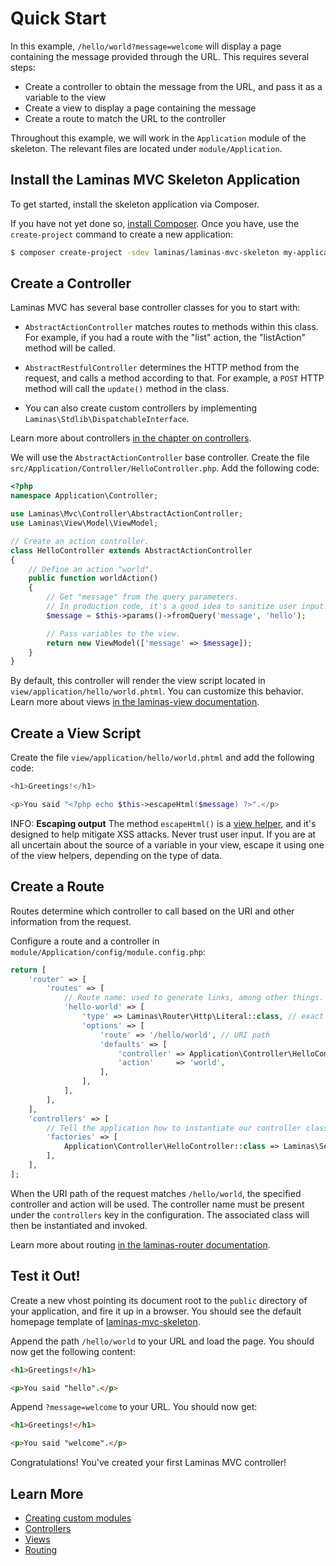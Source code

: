 # Quick Start

In this example, `/hello/world?message=welcome` will display a page containing the message provided through the URL.
This requires several steps:

- Create a controller to obtain the message from the URL, and pass it as a variable to the view
- Create a view to display a page containing the message
- Create a route to match the URL to the controller

Throughout this example, we will work in the `Application` module of the skeleton. The relevant files are located under `module/Application`.

## Install the Laminas MVC Skeleton Application

To get started, install the skeleton application via Composer.

If you have not yet done so, [install Composer](https://getcomposer.org/doc/00-intro.md#installation-linux-unix-osx).
Once you have, use the `create-project` command to create a new application:

```bash
$ composer create-project -sdev laminas/laminas-mvc-skeleton my-application
```

## Create a Controller

Laminas MVC has several base controller classes for you to start with:

- `AbstractActionController` matches routes to methods within this class.
  For example, if you had a route with the "list" action, the "listAction" method will be called.

- `AbstractRestfulController` determines the HTTP method from the request, and calls a method according to that.
  For example, a `POST` HTTP method will call the `update()` method in the class.

- You can also create custom controllers by implementing `Laminas\Stdlib\DispatchableInterface`.

Learn more about controllers [in the chapter on controllers](controllers.md).

We will use the `AbstractActionController` base controller.
Create the file `src/Application/Controller/HelloController.php`.
Add the following code:

```php
<?php
namespace Application\Controller;

use Laminas\Mvc\Controller\AbstractActionController;
use Laminas\View\Model\ViewModel;

// Create an action controller.
class HelloController extends AbstractActionController
{
    // Define an action "world".
    public function worldAction()
    {
        // Get "message" from the query parameters.
        // In production code, it's a good idea to sanitize user input.
        $message = $this->params()->fromQuery('message', 'hello');

        // Pass variables to the view.
        return new ViewModel(['message' => $message]);
    }
}
```

By default, this controller will render the view script located in `view/application/hello/world.phtml`.
You can customize this behavior.
Learn more about views [in the laminas-view documentation](https://docs.laminas.dev/laminas-view/quick-start/).

## Create a View Script

Create the file `view/application/hello/world.phtml` and add the following code:

```php
<h1>Greetings!</h1>

<p>You said "<?php echo $this->escapeHtml($message) ?>".</p>
```

INFO: **Escaping output**
The method `escapeHtml()` is a [view helper](https://docs.laminas.dev/laminas-view/helpers/intro/), and it's designed to help mitigate XSS attacks.
Never trust user input.
If you are at all uncertain about the source of a variable in your view, escape it using one of the view helpers, depending on the type of data.

## Create a Route

Routes determine which controller to call based on the URI and other information from the request.

Configure a route and a controller in `module/Application/config/module.config.php`:

```php
return [
    'router' => [
        'routes' => [
            // Route name: used to generate links, among other things.
            'hello-world' => [
                'type' => Laminas\Router\Http\Literal::class, // exact match of URI path
                'options' => [
                    'route' => '/hello/world', // URI path
                    'defaults' => [
                        'controller' => Application\Controller\HelloController::class, // unique name
                        'action'     => 'world',
                    ],
                ],
            ],
        ],
    ],
    'controllers' => [
        // Tell the application how to instantiate our controller class
        'factories' => [
            Application\Controller\HelloController::class => Laminas\ServiceManager\Factory\InvokableFactory::class,
        ],
    ],
];
```

When the URI path of the request matches `/hello/world`, the specified controller and action will be used.
The controller name must be present under the `controllers` key in the configuration.
The associated class will then be instantiated and invoked.

Learn more about routing [in the laminas-router documentation](https://docs.laminas.dev/laminas-router/routing).

## Test it Out!

Create a new vhost pointing its document root to the `public` directory of your application, and fire it up in a browser.
You should see the default homepage template of [laminas-mvc-skeleton](https://github.com/laminas/laminas-mvc-skeleton).

Append the path `/hello/world` to your URL and load the page.
You should now get the following content:

```html
<h1>Greetings!</h1>

<p>You said "hello".</p>
```

Append `?message=welcome` to your URL.
You should now get:

```html
<h1>Greetings!</h1>

<p>You said "welcome".</p>
```

Congratulations!
You've created your first Laminas MVC controller!

## Learn More

- [Creating custom modules](https://docs.laminas.dev/tutorials/getting-started/modules/)
- [Controllers](controllers.md)
- [Views](https://docs.laminas.dev/laminas-view/quick-start)
- [Routing](https://docs.laminas.dev/laminas-router/routing)
